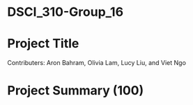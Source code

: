 # DSCI_310-Group_16

# Project Title
Contributers: Aron Bahram, Olivia Lam, Lucy Liu, and Viet Ngo

# Project Summary (100)


